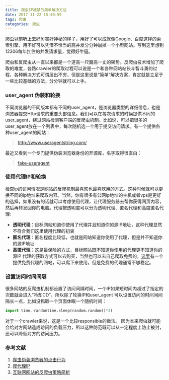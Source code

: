 ```yaml
---
title: 爬虫IP被禁的简单解决方法
date: 2017-11-22 15:40:59
tags: 爬虫
categories: 爬虫
---
```


爬虫以前听上去好厉害好神秘的样子，用好了可以成就像Google、百度这样的索索引擎，用不好可以凭借不恰当的高并发分分钟崩掉一个小型网站。写到这里想到12306每年扛住的并发请求量，觉得好牛逼。

爬虫和反爬虫从一直以来都是一个道高一尺魔高一丈的架势。反爬虫技术增加了爬取的难度，各路crawler的爬取过程可以说是一个和各种网站站长斗智斗勇的过程，各种解决方式可谓层出不穷，但是这里说是“简单”解决方案，肯定就是立足于一些比较基础的方法，分分钟就可以上手。

### user_agent 伪装和轮换

不同浏览器的不同版本都有不同的user_agent，是浏览器类型的详细信息，也是浏览器提交Http请求的重要头部信息。我们可以在每次请求的时候提供不同的user_agent，绕过网站检测客户端的反爬虫机制。比如说，可以把很多的user_agent放在一个列表中，每次随机选一个用于提交访问请求。有一个提供各种user_agent的网站：

> <http://www.useragentstring.com/>

最近又看到一个专门提供伪装浏览器身份的开源库，名字取得很直白：

> [fake-useragent](https://github.com/hellysmile/fake-useragent)

### 使用代理IP和轮换

检查ip的访问情况是网站的反爬机制最喜欢也最喜欢用的方式。这种时候就可以更换不同的ip地址来爬取内容。当然，你有很多有公网ip地址的主机或者vps是更好的选择，如果没有的话就可以考虑使用代理，让代理服务器去帮你获得网页内容，然后再转发回你的电脑。代理按透明度可以分为透明代理、匿名代理和高度匿名代理:

- **透明代理**：目标网站知道你使用了代理并且知道你的源IP地址，这种代理显然不符合我们这里使用代理的初衷
- **匿名代理**：匿名程度比较低，也就是网站知道你使用了代理，但是并不知道你的源IP地址
- **高匿代理**：这是最保险的方式，目标网站既不知道你使用的代理更不知道你的源IP 
  代理的获取方式可以去购买，当然也可以去自己爬取免费的，[这里](http://www.xicidaili.com/nn/)有一个提供免费代理的网站，可以爬下来使用，但是免费的代理通常不够稳定。

### 设置访问时间间隔

很多网站的反爬虫机制都设置了访问间隔时间，一个IP如果短时间内超过了指定的次数就会进入“冷却CD”，所以除了轮换IP和user_agent 
可以设置访问的时间间间隔长一点，比如没抓取一个页面休眠一个随机时间：

```python
import time，randomtime.sleep(random.random()*3)
```

对于一个crawler来说，这是一个比较responsible的做法。 
因为本来爬虫就可能会给对方网站造成访问的负载压力，所以这种防范既可以从一定程度上防止被封，还可以降低对方的访问压力。

### 参考文献

1. [爬虫伪装浏览器的点击行为](http://blog.csdn.net/wang1144/article/details/39378909)
2. [爬代理IP](http://www.cnblogs.com/xueweihan/p/5425198.html)
3. [互联网网站的反爬虫策略简析](http://robbinfan.com/blog/11/anti-crawler-strategy)